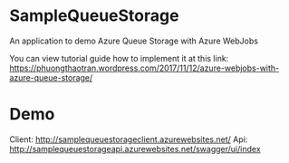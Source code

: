 # SampleQueueStorage
An application to demo Azure Queue Storage with Azure WebJobs


You can view tutorial guide how to implement it at this link: https://phuongthaotran.wordpress.com/2017/11/12/azure-webjobs-with-azure-queue-storage/

# Demo

Client: http://samplequeuestorageclient.azurewebsites.net/
Api: http://samplequeuestorageapi.azurewebsites.net/swagger/ui/index
